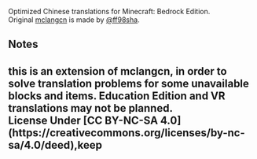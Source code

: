 Optimized Chinese translations for Minecraft: Bedrock Edition.<br>
Original [mclangcn](https://github.com/ff98sha/mclangcn) is made by [@ff98sha](https://github.com/ff98sha).

<h2>Notes<h2>
this is an extension of mclangcn, in order to solve translation problems for some unavailable blocks and items. Education Edition and VR translations may not be planned.<br>
License Under [CC BY-NC-SA 4.0](https://creativecommons.org/licenses/by-nc-sa/4.0/deed),keep 




